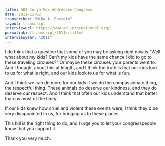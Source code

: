```yaml
---
title: ADI Jorja Fox Addresses Congress
date: 2011-11-02
transcriber: "Mika A. Epstein"
layout: transcript
interviewurl: https://www.ad-international.org/
permalink: /transcript/2011/:title/
interviewyear: "2011"
---
```


I do think that a question that some of you may be asking right now is "Well what about my kids? Can't my kids have the same chance I did to go to these traveling circuses?" Or maybe these circuses your parents went to. And I thought about this at length, and I think the truth is that our kids look to us for what is right, and our kids look to us for what is fun.

And I think we can do more for our kids if we do the compassionate thing, the respectful thing. These animals do deserve our kindness, and they do deserve our respect. And I think that often our kids understand that better than us most of the time/

If our kids knew how cruel and violent these events were, I think they'd be very disappointed in us, for bringing us to these places.

This bill is the right thing to do, and I urge you to let your congresspeople know that you support it.

Thank you very much.
